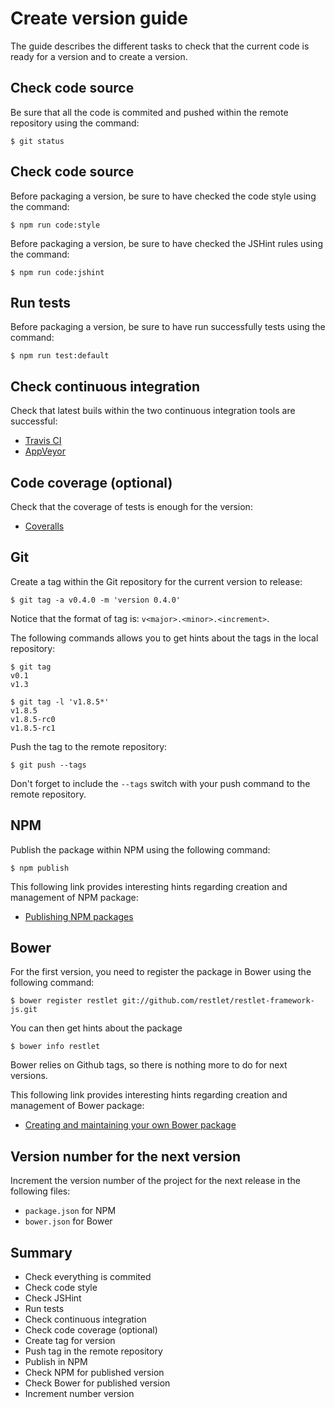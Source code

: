 # Create version guide

The guide describes the different tasks to check that the current code is
ready for a version and to create a version.

## Check code source

Be sure that all the code is commited and pushed within the remote repository
using the command:

    $ git status

## Check code source

Before packaging a version, be sure to have checked the code style using
the command:

    $ npm run code:style

Before packaging a version, be sure to have checked the JSHint rules using
the command:

    $ npm run code:jshint

## Run tests

Before packaging a version, be sure to have run successfully tests
using the command:

    $ npm run test:default

## Check continuous integration

Check that latest buils within the two continuous integration tools are
successful:

* [Travis CI](https://travis-ci.org/restlet/restlet-framework-js)
* [AppVeyor](https://ci.appveyor.com/project/templth/restlet-framework-js)

## Code coverage (optional)

Check that the coverage of tests is enough for the version:

* [Coveralls](https://coveralls.io/r/restlet/restlet-framework-js)

## Git

Create a tag within the Git repository for the current version to
release:

    $ git tag -a v0.4.0 -m 'version 0.4.0'

Notice that the format of tag is: `v<major>.<minor>.<increment>`.

The following commands allows you to get hints about the tags in
the local repository:

    $ git tag
    v0.1
    v1.3

    $ git tag -l 'v1.8.5*'
    v1.8.5
    v1.8.5-rc0
    v1.8.5-rc1

Push the tag to the remote repository:

    $ git push --tags

Don't forget to include the `--tags` switch with your push command to the remote
repository.

## NPM

Publish the package within NPM using the following command:

    $ npm publish

This following link provides interesting hints regarding creation and
management of NPM package:

* [Publishing NPM packages](https://docs.npmjs.com/getting-started/publishing-npm-packages)



## Bower

For the first version, you need to register the package in Bower using the following
command:

    $ bower register restlet git://github.com/restlet/restlet-framework-js.git

You can then get hints about the package

    $ bower info restlet

Bower relies on Github tags, so there is nothing more to do for next versions.

This following link provides interesting hints regarding creation and
management of Bower package:

* [Creating and maintaining your own Bower package](http://bob.yexley.net/creating-and-maintaining-your-own-bower-package/)

## Version number for the next version

Increment the version number of the project for the next release in
the following files:

* `package.json` for NPM
* `bower.json` for Bower

## Summary

* Check everything is commited
* Check code style
* Check JSHint
* Run tests
* Check continuous integration
* Check code coverage (optional)
* Create tag for version
* Push tag in the remote repository
* Publish in NPM
* Check NPM for published version
* Check Bower for published version
* Increment number version